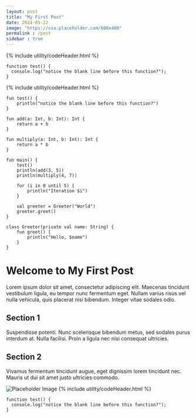 ```yaml
---
layout: post
title: "My First Post"
date: 2024-05-22
image: "https://via.placeholder.com/600x400"
permalink : /post
sidebar : true
---
```

{% include utility/codeHeader.html %}
```
function test() {
  console.log("notice the blank line before this function?");
}
```

{% include utility/codeHeader.html %}
```
fun test() {
    println("notice the blank line before this function?")
}

fun add(a: Int, b: Int): Int {
    return a + b
}

fun multiply(a: Int, b: Int): Int {
    return a * b
}

fun main() {
    test()
    println(add(3, 5))
    println(multiply(4, 7))

    for (i in 0 until 5) {
        println("Iteration $i")
    }

    val greeter = Greeter("World")
    greeter.greet()
}

class Greeter(private val name: String) {
    fun greet() {
        println("Hello, $name")
    }
}
```
# Welcome to My First Post




Lorem ipsum dolor sit amet, consectetur adipiscing elit. Maecenas tincidunt vestibulum ligula, eu tempor nunc fermentum eget. Nullam varius risus vel nulla vehicula, quis placerat nisi bibendum. Integer vitae sodales odio.

## Section 1

Suspendisse potenti. Nunc scelerisque bibendum metus, sed sodales purus interdum at. Nulla facilisi. Proin a ligula nec nisi consequat ultricies.

## Section 2

Vivamus fermentum tincidunt augue, eget dignissim lorem tincidunt nec. Mauris ut dui sit amet justo ultricies commodo.

![Placeholder Image](https://via.placeholder.com/600x400)
{% include utility/codeHeader.html %}
```
function test() {
  console.log("notice the blank line before this function?");
}
```
